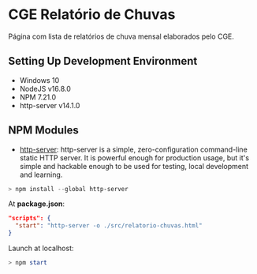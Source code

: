 # CGE Relatório de Chuvas

Página com lista de relatórios de chuva mensal elaborados pelo CGE.

## Setting Up Development Environment

* Windows 10
* NodeJS v16.8.0
* NPM 7.21.0
* http-server v14.1.0

## NPM Modules

* [http-server](https://github.com/http-party/http-server): http-server is a simple, zero-configuration command-line static HTTP server. It is powerful enough for production usage, but it's simple and hackable enough to be used for testing, local development and learning.

```powershell
> npm install --global http-server
```

At **package.json**:

```json
"scripts": {
  "start": "http-server -o ./src/relatorio-chuvas.html"
}
```

Launch at localhost:

```powershell
> npm start
```
